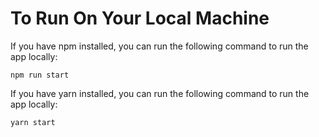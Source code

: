 # To Run On Your Local Machine

If you have npm installed, you can run the following command to run the app locally:
```
npm run start
```

If you have yarn installed, you can run the following command to run the app locally:
```
yarn start
```